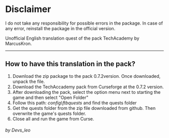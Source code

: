 #  Disclaimer  
I do not take any responsibility for possible errors in the package.
In case of any error, reinstall the package in the official version.

Unofficial English translation quest of the pack TechAcademy by MarcusKron.
_____________________________________________________________
##  How to have this translation in the pack?    

1. Download the zip package to the pack 0.7.2version. Once downloaded, unpack the file.
2. Download the TechAccademy pack from Curseforge at the 0.7.2 version.
3. After downloading the pack, select the option menu next to starting the game and then select "Open Folder"
4. Follow this path: _config\ftbquests_ and find the quests folder
5. Get the quests folder from the zip file downloaded from github. Then overwrite the game's quests folder.
6. Close all and run the game from Curse.

###### by Devs_leo
